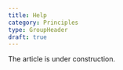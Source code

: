 ```yaml
---
title: Help
category: Principles
type: GroupHeader 
draft: true
---
```


The article is under construction. 
